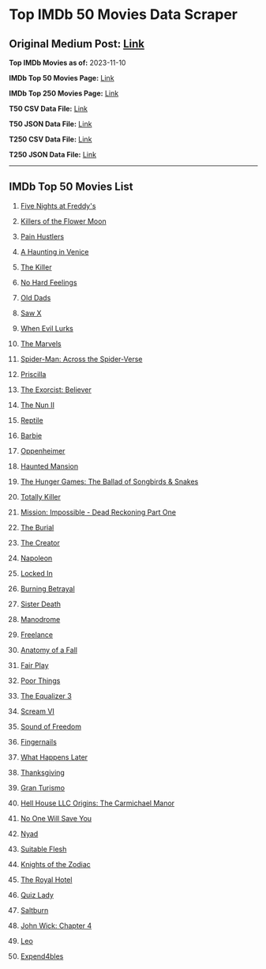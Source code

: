 # Top IMDb 50 Movies Data Scraper

## Original Medium Post: [Link](https://medium.com/@nishantsahoo/which-movie-should-i-watch-5c83a3c0f5b1)

**Top IMDb Movies as of:** 2023-11-10

**IMDb Top 50 Movies Page:** [Link](http://www.imdb.com/search/title?release_date=2023,2023&title_type=feature)

**IMDb Top 250 Movies Page:** [Link](https://www.imdb.com/chart/top/)

**T50 CSV Data File:** [Link](/Data/T50/data.csv)

**T50 JSON Data File:** [Link](/Data/T50/data.json)

**T250 CSV Data File:** [Link](/Data/T250/data.csv)

**T250 JSON Data File:** [Link](/Data/T250/data.json)

---

## IMDb Top 50 Movies List

1. [Five Nights at Freddy's](https://www.imdb.com/title/tt4589218/?ref_=adv_li_tt)

2. [Killers of the Flower Moon](https://www.imdb.com/title/tt5537002/?ref_=adv_li_tt)

3. [Pain Hustlers](https://www.imdb.com/title/tt15257160/?ref_=adv_li_tt)

4. [A Haunting in Venice](https://www.imdb.com/title/tt22687790/?ref_=adv_li_tt)

5. [The Killer](https://www.imdb.com/title/tt1136617/?ref_=adv_li_tt)

6. [No Hard Feelings](https://www.imdb.com/title/tt15671028/?ref_=adv_li_tt)

7. [Old Dads](https://www.imdb.com/title/tt18394190/?ref_=adv_li_tt)

8. [Saw X](https://www.imdb.com/title/tt21807222/?ref_=adv_li_tt)

9. [When Evil Lurks](https://www.imdb.com/title/tt16300962/?ref_=adv_li_tt)

10. [The Marvels](https://www.imdb.com/title/tt10676048/?ref_=adv_li_tt)

11. [Spider-Man: Across the Spider-Verse](https://www.imdb.com/title/tt9362722/?ref_=adv_li_tt)

12. [Priscilla](https://www.imdb.com/title/tt22041854/?ref_=adv_li_tt)

13. [The Exorcist: Believer](https://www.imdb.com/title/tt12921446/?ref_=adv_li_tt)

14. [The Nun II](https://www.imdb.com/title/tt10160976/?ref_=adv_li_tt)

15. [Reptile](https://www.imdb.com/title/tt13274016/?ref_=adv_li_tt)

16. [Barbie](https://www.imdb.com/title/tt1517268/?ref_=adv_li_tt)

17. [Oppenheimer](https://www.imdb.com/title/tt15398776/?ref_=adv_li_tt)

18. [Haunted Mansion](https://www.imdb.com/title/tt1695843/?ref_=adv_li_tt)

19. [The Hunger Games: The Ballad of Songbirds & Snakes](https://www.imdb.com/title/tt10545296/?ref_=adv_li_tt)

20. [Totally Killer](https://www.imdb.com/title/tt11426232/?ref_=adv_li_tt)

21. [Mission: Impossible - Dead Reckoning Part One](https://www.imdb.com/title/tt9603212/?ref_=adv_li_tt)

22. [The Burial](https://www.imdb.com/title/tt5648882/?ref_=adv_li_tt)

23. [The Creator](https://www.imdb.com/title/tt11858890/?ref_=adv_li_tt)

24. [Napoleon](https://www.imdb.com/title/tt13287846/?ref_=adv_li_tt)

25. [Locked In](https://www.imdb.com/title/tt24870072/?ref_=adv_li_tt)

26. [Burning Betrayal](https://www.imdb.com/title/tt26787296/?ref_=adv_li_tt)

27. [Sister Death](https://www.imdb.com/title/tt19175696/?ref_=adv_li_tt)

28. [Manodrome](https://www.imdb.com/title/tt14813150/?ref_=adv_li_tt)

29. [Freelance](https://www.imdb.com/title/tt15744298/?ref_=adv_li_tt)

30. [Anatomy of a Fall](https://www.imdb.com/title/tt17009710/?ref_=adv_li_tt)

31. [Fair Play](https://www.imdb.com/title/tt16304446/?ref_=adv_li_tt)

32. [Poor Things](https://www.imdb.com/title/tt14230458/?ref_=adv_li_tt)

33. [The Equalizer 3](https://www.imdb.com/title/tt17024450/?ref_=adv_li_tt)

34. [Scream VI](https://www.imdb.com/title/tt17663992/?ref_=adv_li_tt)

35. [Sound of Freedom](https://www.imdb.com/title/tt7599146/?ref_=adv_li_tt)

36. [Fingernails](https://www.imdb.com/title/tt13968674/?ref_=adv_li_tt)

37. [What Happens Later](https://www.imdb.com/title/tt19890316/?ref_=adv_li_tt)

38. [Thanksgiving](https://www.imdb.com/title/tt1448754/?ref_=adv_li_tt)

39. [Gran Turismo](https://www.imdb.com/title/tt4495098/?ref_=adv_li_tt)

40. [Hell House LLC Origins: The Carmichael Manor](https://www.imdb.com/title/tt22796890/?ref_=adv_li_tt)

41. [No One Will Save You](https://www.imdb.com/title/tt14509110/?ref_=adv_li_tt)

42. [Nyad](https://www.imdb.com/title/tt5302918/?ref_=adv_li_tt)

43. [Suitable Flesh](https://www.imdb.com/title/tt21397580/?ref_=adv_li_tt)

44. [Knights of the Zodiac](https://www.imdb.com/title/tt6528290/?ref_=adv_li_tt)

45. [The Royal Hotel](https://www.imdb.com/title/tt18363072/?ref_=adv_li_tt)

46. [Quiz Lady](https://www.imdb.com/title/tt13405810/?ref_=adv_li_tt)

47. [Saltburn](https://www.imdb.com/title/tt17351924/?ref_=adv_li_tt)

48. [John Wick: Chapter 4](https://www.imdb.com/title/tt10366206/?ref_=adv_li_tt)

49. [Leo](https://www.imdb.com/title/tt15654328/?ref_=adv_li_tt)

50. [Expend4bles](https://www.imdb.com/title/tt3291150/?ref_=adv_li_tt)
